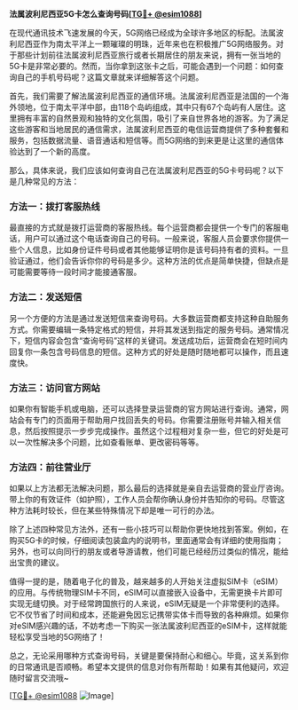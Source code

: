 **法属波利尼西亚5G卡怎么查询号码[[TG💪+ @esim1088](https://t.me/s/esim1088)]**

在现代通讯技术飞速发展的今天，5G网络已经成为全球许多地区的标配。法属波利尼西亚作为南太平洋上一颗璀璨的明珠，近年来也在积极推广5G网络服务。对于那些计划前往法属波利尼西亚旅行或者长期居住的朋友来说，拥有一张当地的5G卡是非常必要的。然而，当你拿到这张卡之后，可能会遇到一个问题：如何查询自己的手机号码呢？这篇文章就来详细解答这个问题。

首先，我们需要了解法属波利尼西亚的通信环境。法属波利尼西亚是法国的一个海外领地，位于南太平洋中部，由118个岛屿组成，其中只有67个岛屿有人居住。这里拥有丰富的自然景观和独特的文化氛围，吸引了来自世界各地的游客。为了满足这些游客和当地居民的通信需求，法属波利尼西亚的电信运营商提供了多种套餐和服务，包括数据流量、语音通话和短信等。而5G网络的到来更是让这里的通信体验达到了一个新的高度。

那么，具体来说，我们应该如何查询自己在法属波利尼西亚的5G卡号码呢？以下是几种常见的方法：

### 方法一：拨打客服热线

最直接的方式就是拨打运营商的客服热线。每个运营商都会提供一个专门的客服电话，用户可以通过这个电话查询自己的号码。一般来说，客服人员会要求你提供一些个人信息，比如身份证件号码或者其他能够证明你是该号码持有者的资料。一旦验证通过，他们会告诉你你的号码是多少。这种方法的优点是简单快捷，但缺点是可能需要等待一段时间才能接通客服。

### 方法二：发送短信

另一个方便的方法是通过发送短信来查询号码。大多数运营商都支持这种自助服务方式。你需要编辑一条特定格式的短信，并将其发送到指定的服务号码。通常情况下，短信内容会包含“查询号码”这样的关键词。发送成功后，运营商会在短时间内回复你一条包含号码信息的短信。这种方式的好处是随时随地都可以操作，而且速度快。

### 方法三：访问官方网站

如果你有智能手机或电脑，还可以选择登录运营商的官方网站进行查询。通常，网站会有专门的页面用于帮助用户找回丢失的号码。你需要注册账号并输入相关信息，然后按照提示一步步完成操作。虽然这个过程相对复杂一些，但它的好处是可以一次性解决多个问题，比如查看账单、更改密码等等。

### 方法四：前往营业厅

如果以上方法都无法解决问题，那么最后的选择就是亲自去运营商的营业厅咨询。带上你的有效证件（如护照），工作人员会帮你确认身份并告知你的号码。尽管这种方法耗时较长，但在某些特殊情况下却是唯一可行的办法。

除了上述四种常见方法外，还有一些小技巧可以帮助你更快地找到答案。例如，在购买5G卡的时候，仔细阅读包装盒内的说明书，里面通常会有详细的使用指南；另外，也可以向同行的朋友或者导游请教，他们可能已经经历过类似的情况，能给出宝贵的建议。

值得一提的是，随着电子化的普及，越来越多的人开始关注虚拟SIM卡（eSIM）的应用。与传统物理SIM卡不同，eSIM可以直接嵌入设备中，无需更换卡片即可实现无缝切换。对于经常跨国旅行的人来说，eSIM无疑是一个非常便利的选择。它不仅节省了时间和成本，还能避免因忘记携带实体卡而导致的各种麻烦。如果你对eSIM感兴趣的话，不妨考虑一下购买一张法属波利尼西亚的eSIM卡，这样就能轻松享受当地的5G网络了！

总之，无论采用哪种方式查询号码，关键是要保持耐心和细心。毕竟，这关系到你的日常通讯是否顺畅。希望本文提供的信息对你有所帮助！如果有其他疑问，欢迎随时留言交流哦~

[[TG💪+ @esim1088](https://t.me/s/esim1088) ![Image](https://i.postimg.cc/4NQfJmqS/Snipaste-2025-05-13-00-14-12.png)]